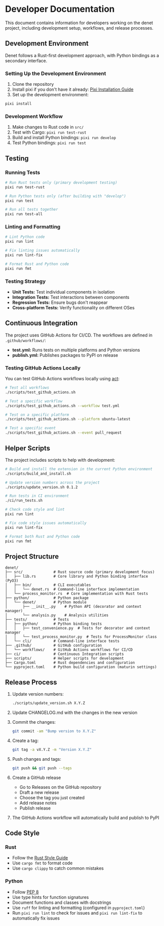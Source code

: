 # Developer Documentation

This document contains information for developers working on the denet project, including development setup, workflows, and release processes.

## Development Environment

Denet follows a Rust-first development approach, with Python bindings as a secondary interface.

### Setting Up the Development Environment

1. Clone the repository
2. Install pixi if you don't have it already: [Pixi Installation Guide](https://prefix.dev/docs/pixi/overview)
3. Set up the development environment:

```bash
pixi install
```

### Development Workflow

1. Make changes to Rust code in `src/`
2. Test with Cargo: `pixi run test-rust`
3. Build and install Python bindings: `pixi run develop`
4. Test Python bindings: `pixi run test`

## Testing

### Running Tests

```bash
# Run Rust tests only (primary development testing)
pixi run test-rust

# Run Python tests only (after building with "develop")
pixi run test

# Run all tests together
pixi run test-all
```

### Linting and Formatting

```bash
# Lint Python code
pixi run lint

# Fix linting issues automatically
pixi run lint-fix

# Format Rust and Python code
pixi run fmt
```

### Testing Strategy

- **Unit Tests:** Test individual components in isolation
- **Integration Tests:** Test interactions between components
- **Regression Tests:** Ensure bugs don't reappear
- **Cross-platform Tests:** Verify functionality on different OSes

## Continuous Integration

The project uses GitHub Actions for CI/CD. The workflows are defined in `.github/workflows/`:

- **test.yml:** Runs tests on multiple platforms and Python versions
- **publish.yml:** Publishes packages to PyPI on release

### Testing GitHub Actions Locally

You can test GitHub Actions workflows locally using [act](https://github.com/nektos/act):

```bash
# Test all workflows
./scripts/test_github_actions.sh

# Test a specific workflow
./scripts/test_github_actions.sh --workflow test.yml

# Test on a specific platform
./scripts/test_github_actions.sh --platform ubuntu-latest

# Test a specific event
./scripts/test_github_actions.sh --event pull_request
```

## Helper Scripts

The project includes scripts to help with development:

```bash
# Build and install the extension in the current Python environment
./scripts/build_and_install.sh

# Update version numbers across the project
./scripts/update_version.sh 0.1.2

# Run tests in CI environment
./ci/run_tests.sh

# Check code style and lint
pixi run lint

# Fix code style issues automatically
pixi run lint-fix

# Format both Rust and Python code
pixi run fmt
```

## Project Structure

```
denet/
├── src/              # Rust source code (primary development focus)
│   ├── lib.rs        # Core library and Python binding interface (PyO3)
│   ├── bin/          # CLI executables
│   │   └── denet.rs  # Command-line interface implementation
│   └── process_monitor.rs  # Core implementation with Rust tests
├── python/           # Python package
│   └── denet/        # Python module
│       ├── __init__.py    # Python API (decorator and context manager)
│       └── analysis.py    # Analysis utilities
├── tests/            # Tests
│   ├── python/       # Python binding tests
│   │   ├── test_convenience.py  # Tests for decorator and context manager
│   │   └── test_process_monitor.py  # Tests for ProcessMonitor class
│   └── cli/          # Command-line interface tests
├── .github/          # GitHub configuration
│   └── workflows/    # GitHub Actions workflows for CI/CD
├── ci/               # Continuous Integration scripts
├── scripts/          # Helper scripts for development
├── Cargo.toml        # Rust dependencies and configuration
└── pyproject.toml    # Python build configuration (maturin settings)
```

## Release Process

1. Update version numbers:
   ```bash
   ./scripts/update_version.sh X.Y.Z
   ```

2. Update CHANGELOG.md with the changes in the new version

3. Commit the changes:
   ```bash
   git commit -am "Bump version to X.Y.Z"
   ```

4. Create a tag:
   ```bash
   git tag -a vX.Y.Z -m "Version X.Y.Z"
   ```

5. Push changes and tags:
   ```bash
   git push && git push --tags
   ```

6. Create a GitHub release
   - Go to Releases on the GitHub repository
   - Draft a new release
   - Choose the tag you just created
   - Add release notes
   - Publish release

7. The GitHub Actions workflow will automatically build and publish to PyPI

## Code Style

### Rust

- Follow the [Rust Style Guide](https://doc.rust-lang.org/1.0.0/style/README.html)
- Use `cargo fmt` to format code
- Use `cargo clippy` to catch common mistakes

### Python

- Follow [PEP 8](https://www.python.org/dev/peps/pep-0008/)
- Use type hints for function signatures
- Document functions and classes with docstrings
- Use `ruff` for linting and formatting (configured in `pyproject.toml`)
- Run `pixi run lint` to check for issues and `pixi run lint-fix` to automatically fix issues